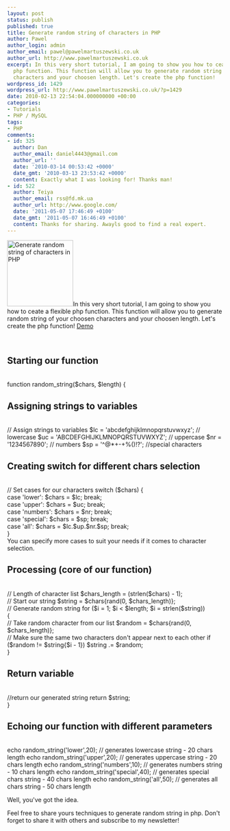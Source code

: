```yaml
---
layout: post
status: publish
published: true
title: Generate random string of characters in PHP
author: Pawel
author_login: admin
author_email: pawel@pawelmartuszewski.co.uk
author_url: http://www.pawelmartuszewski.co.uk
excerpt: In this very short tutorial, I am going to show you how to ceate a flexible
  php function. This function will allow you to generate random string of your choosen
  characters and your choosen length. Let's create the php function!
wordpress_id: 1429
wordpress_url: http://www.pawelmartuszewski.co.uk/?p=1429
date: 2010-02-13 22:54:04.000000000 +00:00
categories:
- Tutorials
- PHP / MySQL
tags:
- PHP
comments:
- id: 325
  author: Dan
  author_email: daniel4443@gmail.com
  author_url: ''
  date: '2010-03-14 00:53:42 +0000'
  date_gmt: '2010-03-13 23:53:42 +0000'
  content: Exactly what I was looking for! Thanks man!
- id: 522
  author: Teiya
  author_email: rss@fd.mk.ua
  author_url: http://www.google.com/
  date: '2011-05-07 17:46:49 +0100'
  date_gmt: '2011-05-07 16:46:49 +0100'
  content: Thanks for sharing. Awayls good to find a real expert.
---
```

<img class="fl_lft thumb m_b_20" width="154" height="154" alt="Generate random string of characters in PHP" src="http://www.pawelmartuszewski.co.uk/tuts/generate_random_string/img.jpg" />In this very short tutorial, I am going to show you how to ceate a flexible php function. This function will allow you to generate random string of your choosen characters and your choosen length. Let's create the php function!
<a class="btn btn_demo" href="http://www.pawelmartuszewski.co.uk/tuts/generate_random_string/demo.php" title="Generate random string of characters - Demo">Demo</a>
<div class="cl">&nbsp;</div>

<h2>Starting our function</h2>
<div class="dev"><div class="dev_in">&nbsp;</div></div>
<div class="pre">
<?php<br />
function random_string($chars, $length) {
</div>
<h2>Assigning strings to variables</h2>
<div class="dev"><div class="dev_in">&nbsp;</div></div>
<div class="pre">
<span class="b">// Assign strings to variables</span>
$lc = 'abcdefghijklmnopqrstuvwxyz'; <span class="b">// lowercase</span>
$uc = 'ABCDEFGHIJKLMNOPQRSTUVWXYZ'; <span class="b">// uppercase</span>
$nr = '1234567890'; <span class="b">// numbers</span>
$sp = '^@*+-+%()!?'; <span class="b">//special characters</span>
</div>
<h2>Creating switch for different chars selection</h2>
<div class="dev"><div class="dev_in">&nbsp;</div></div>
<div class="pre">
<span class="b">// Set cases for our characters</span>
switch ($chars) {<br />
case 'lower': $chars = $lc; break;<br />
case 'upper': $chars = $uc; break;<br />
case 'numbers': $chars = $nr; break;<br />
case 'special': $chars = $sp; break;<br />
case 'all': $chars = $lc.$up.$nr.$sp; break;<br />
}
</div>
You can specify more cases to suit your needs if it comes to character selection.
<h2>Processing (core of our function)</h2>
<div class="dev"><div class="dev_in">&nbsp;</div></div>
<div class="pre">
<span class="b">// Length of character list</span>
$chars_length = (strlen($chars) - 1);<br />
<span class="b">// Start our string</span>
$string = $chars{rand(0, $chars_length)};<br />
<span class="b">// Generate random string</span>
for ($i = 1; $i &lt; $length; $i = strlen($string))<br />
{<br />
<span class="b">// Take random character from our list</span>
$random = $chars{rand(0, $chars_length)};<br />
<span class="b">// Make sure the same two characters don't appear next to each other</span>
if ($random != $string{$i - 1}) $string .=  $random;<br />
}
</div>
<h2>Return variable</h2>
<div class="dev"><div class="dev_in">&nbsp;</div></div>
<div class="pre">
<span class="b">//return our generated string</span>
return $string;<br />
}
</div>
<h2>Echoing our function with different parameters</h2>
<div class="dev"><div class="dev_in">&nbsp;</div></div>
<div class="pre">
<?php<br />
echo random_string('lower',20); <span class="b">// generates lowercase string - 20 chars length</span>
echo random_string('upper',20); <span class="b">// generates uppercase string - 20 chars length</span>
echo random_string('numbers',10); <span class="b">// generates numbers string - 10 chars length</span>
echo random_string('special',40); <span class="b">// generates special chars string - 40 chars length</span>
echo random_string('all',50); <span class="b">// generates all chars string - 50 chars length</span>
</div>

Well, you've got the idea.

Feel free to share yours techniques to generate random string in php. Don't forget to share it with others and subscribe to my newsletter!
